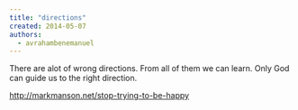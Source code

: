 ```yaml
---
title: "directions"
created: 2014-05-07
authors: 
  - avrahambenemanuel
---
```


There are alot of wrong directions. From all of them we can learn. Only God can guide us to the right direction.

http://markmanson.net/stop-trying-to-be-happy
